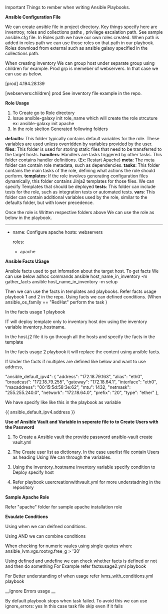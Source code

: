 Important Things to rember when writing Ansible Playbooks. 

__Ansible Configuration File__ 

We can create ansible file in project directory. Key things specify here are inventroy, roles and collections paths , privilege escalation path. See sample ansible.cfg file.
In Roles path we have  our own roles created. When path is added in roles path we can use those roles on that path in our playbook. Roles  download from external such as ansible galaxy specified in the collections path.


When creating inventory We can group host under separate group using children for example. Prod grp is memeber of webservers. In that case we can use as below.

[prod]
4.194.28.139

[webservers:children]
prod
See inventory file example in the repo. 

__Role Usage__ 

1. To Create go to Role directory
2. Issue ansible-galaxy init role_name which will create the role strcuture
      ex: ansible-galaxy init apache 
3. In the role skelton Generated following folders 

  __defaults__: This folder typically contains default variables for the role. These variables are used unless overridden by variables provided by the user.
  __files__: This folder is used for storing static files that need to be transferred to the target hosts.
  __handlers__: Handlers are tasks triggered by other tasks. This folder contains handler definitions. (Ex: Restart Apache) 
  __meta__: The meta folder can contain role metadata, such as dependencies.
  __tasks__: This folder contains the main tasks of the role, defining what actions the role should perform.
  __templates__: If the role involves generating configuration files dynamically, this folder contains Jinja2 templates for those files. We can specify Templates that should be deployed
  __tests__: This folder can include tests for the role, such as integration tests or automated tests.
  __vars__: This folder can contain additional variables used by the role, similar to the defaults folder, but with lower precedence.

Once the role is Written respective folders above We can use the role as below in the playbook.

---
- name: Configure apache
  hosts: webservers

  roles:
     - apache

__Ansible Facts USage__ 

Ansible facts used to get infomation about the target host. To get facts We can use below adhoc commands 
       ansible host_name_in_inventory  -m gather_facts 
       ansible host_name_in_inventory  -m setup


Then we can use the facts in templates and playbooks. Refer facts usage playbook 1 and 2  in the  repo. Using facts we can defined conditions. (When ansible_os_family == "RedHat"  perform the task ) 

In the facts usage 1 playbook 

IT will deploy template only to inventory host dev using the inventory variable inventory_hostname. 

In the host.j2 file it is go through all the hosts and specify the facts in the template 


In the facts usage 2 playbook it will replace the content using ansible facts. 


If Under the facts if multiples are defined like below and want to use address, 

"ansible_default_ipv4": {
            "address": "172.18.79.163",
            "alias": "eth0",
            "broadcast": "172.18.79.255",
            "gateway": "172.18.64.1",
            "interface": "eth0",
            "macaddress": "00:15:5d:58:3e:62",
            "mtu": 1432,
            "netmask": "255.255.240.0",
            "network": "172.18.64.0",
            "prefix": "20",
            "type": "ether"
        },

We have specify like like this in the playbook as variable

{{  ansible_default_ipv4.address  }}

__Use of Ansible Vault and Variable in seperate file to to Create Users with the Password__ 

1. To Create a Ansible vault the provide password
    ansible-vault create vault.yml

2. The Create user list as dictionary. In the case userlist file contain Users as heading  Using We can through the variables.

3. Using the inventory_hostname inventory variable specify condition to Deploy specify host

4. Refer playbook usercreationwithvault.yml for more understadning in the repository 


__Sample Apache Role__

Refer "apache" folder for sample apache installation role

__Evaulate Conditions__ 

Using when we can deifned conditions. 

Using AND we can combine conditions 

When checking for numeric vaules using single quotes
       when: ansible_lvm.vgs.rootvg.free_g > '30' 

Using defined and undefine we can check whether facts is defined or not and then do something
For Example refer factsusage2.yml playbook 

For Better understanding of when usage refer lvms_with_conditions.yml playbook 


__Ignore Errors usage __ 

By default playbook stops when task failed. To avoid this we can use ignore_errors: yes In this case task file skip even if it fails






